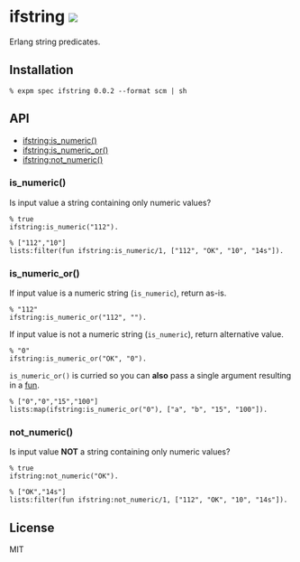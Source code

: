 # ifstring ![](https://drone.io/github.com/wilmoore/ifstring.erl/status.png)

  Erlang string predicates.

## Installation

    % expm spec ifstring 0.0.2 --format scm | sh

## API

  - [ifstring:is_numeric()](#is_numeric)
  - [ifstring:is_numeric_or()](#is_numeric_or)
  - [ifstring:not_numeric()](#not_numeric)

### is_numeric()

  Is input value a string containing only numeric values?

    % true
    ifstring:is_numeric("112").

    % ["112","10"]
    lists:filter(fun ifstring:is_numeric/1, ["112", "OK", "10", "14s"]).

### is_numeric_or()

  If input value is a numeric string (`is_numeric`), return as-is.

    % "112"
    ifstring:is_numeric_or("112", "").

  If input value is not a numeric string (`is_numeric`), return alternative value.

    % "0"
    ifstring:is_numeric_or("OK", "0").

  `is_numeric_or()` is curried so you can **also** pass a single argument resulting in a [fun](http://www.erlang.org/doc/programming_examples/funs.html).

    % ["0","0","15","100"]
    lists:map(ifstring:is_numeric_or("0"), ["a", "b", "15", "100"]).

### not_numeric()

  Is input value **NOT** a string containing only numeric values?

    % true
    ifstring:not_numeric("OK").

    % ["OK","14s"]
    lists:filter(fun ifstring:not_numeric/1, ["112", "OK", "10", "14s"]).

## License

  MIT

